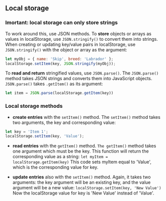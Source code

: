 ## Local storage

### Imortant: local storage can only store strings
To work around this, use JSON methods. To **store** objects or arrays as values in localStorage, use `JSON.stringify()` to convert them into strings. When creating or updating key/value pairs in localStorage, use `JSON.stringify()` with the object or array as the argument:
```js
let myObj = { name: 'Skip', breed: 'Labrador' };
localStorage.setItem(key, JSON.stringify(myObj));
```
To **read and return** stringified values, use `JSON.parse()`. The `JSON.parse()` method takes JSON strings and converts them into JavaScript objects. `JSON.parse()` takes `.getItem()` as its argument:
```js
let item = JSON.parse(localStorage.getItem(key))
```
### Local storage methods

* **create entries** with the `setItem()` method. The `setItem()` method takes two arguments, the key and corresponding value:
```js
let key = 'Item 1';
localStorage.setItem(key, 'Value');
```
 
* **read entries** with the `getItem()` method. `The getItem()` method takes one argument which must be the key. This function will return the corresponding value as a string:
`let myItem = localStorage.getItem(key)`
This code sets myItem equal to 'Value', which is the corresponding value for key.

* **update entries** also with the `setItem()` method. Again, it takes two arguments: the key argument will be an existing key, and the value argument will be a new value: `localStorage.setItem(key, 'New Value')`  
Now the localStorage value for key is 'New Value' instead of 'Value'.
